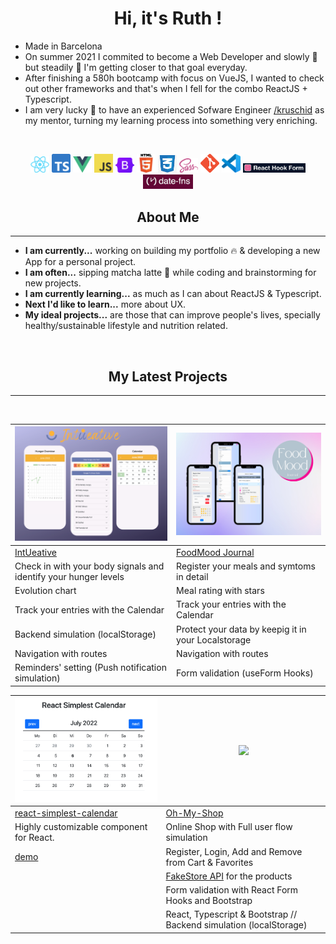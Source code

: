 <h1 align="center">Hi, it's Ruth !</h1>

* Made in Barcelona
* On summer 2021 I commited to become a Web Developer and slowly :snail:  but steadily :muscle: I'm getting closer to that goal everyday. 
* After finishing a 580h bootcamp with focus on VueJS, I wanted to check out other frameworks and that's when I fell for the combo ReactJS + Typescript.
* I am very lucky :pray: to have an experienced Sofware Engineer [/kruschid](https://github.com/kruschid) as my mentor, turning my learning process into something very enriching.

<br>
<p align="center">
<img width="30" src="react-logo.png">
<img width="30" src="ts-logo.png">
<img width="30" src="vue-logo.png">
<img width="30" src="JavaScript-logo.png">
<img width="30" src="bootstrap-logo.svg">
<img width="30" src="html-logo.png">
<img width="30" src="css-logo.jpeg">
<img width="30" src="sass-logo.png">
<img width="30" src="git-logo.png">
<img width="30" src="vscode.png">
<img width="100" src="datefns.jpeg">
<img width="80" src="reacthookform.jpeg">
</p>

<h2 align="center">About Me</h2>

---

* **I am currently...** working on building my portfolio :fire: & developing a new App for a personal project.
* **I am often...** sipping matcha latte :tea: while coding and brainstorming for new projects. 
* **I am currently learning...** as much as I can about ReactJS & Typescript.
* **Next I'd like to learn...** more about UX.
* **My ideal projects...** are those that can improve people's lives, specially healthy/sustainable lifestyle and nutrition related.


<br>
<h2 align="center">My Latest Projects</h2>

---
<br>



| [<img src="intueative.png" width="400">](https://github.com/ruthtempo/eat-intuitive/blob/master/README.md) |  [<img src="motto2.png" width="400">](https://github.com/ruthtempo/food-diary) |
|-----------------------------------------------------------------|------------------------------------------------|
| [IntUeative](https://intueative.netlify.app/)                   | [FoodMood Journal](https://foodmoodjournal.netlify.app/) |
| Check in with your body signals and identify your hunger levels | Register your meals and symtoms in detail   | 
| Evolution chart                                             |  Meal rating with stars   |                              
| Track your entries with the Calendar                        | Track your entries with the Calendar  
| Backend simulation (localStorage)                           | Protect your data by keepig it in your Localstorage 
| Navigation with routes                                      |  Navigation with routes  
| Reminders' setting (Push notification simulation)           | Form validation (useForm Hooks) |

| <img src="pic_calendar.png" width="400">   | <img src="ohmyshop.png" width="400"> 
|-------------------------------------------|-------------------------------------------------------------------------------------
| [react-simplest-calendar](https://www.npmjs.com/package/react-simplest-calendar) | [Oh-My-Shop](https://oh-my-shop.netlify.app/) 
|  Highly customizable component for React.                      | Online Shop with Full user flow simulation
| [demo](https://ruthtempo.github.io/react-simplest-calendar/)   | Register, Login, Add and Remove from Cart & Favorites
|                                                               |  [FakeStore API](https://fakestoreapi.com/) for the products 
|                                                              |  Form validation with React Form Hooks and Bootstrap
|                                                            | React, Typescript & Bootstrap // Backend simulation (localStorage)
                                                                 
                                                                 
                                                                


